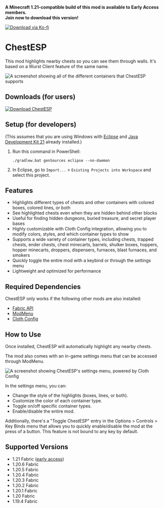 **A Minecraft 1.21-compatible build of this mod is available to Early Access members.  
Join now to download this version!**

[![Download via Ko-fi](https://github.com/Wurst-Imperium/ChestESP/assets/10100202/70d5fda1-46e7-465b-9424-cb9a32609ee5)](https://ko-fi.com/Post/Early-Access-ChestESP-Mod-for-Minecraft-1-21-X8X1ZOM62)

# ChestESP

This mod highlights nearby chests so you can see them through walls. It's based on a Wurst Client feature of the same name.

![A screenshot showing all of the different containers that ChestESP supports](https://github.com/Wurst-Imperium/ChestESP/assets/10100202/5b77efdd-4a6b-49ea-8fed-1b1c18d13d7a)

## Downloads (for users)
[![Download ChestESP](https://wurst.wiki/_media/icon/chestesp/download_chestesp_326x80.png)](https://www.wimods.net/chestesp/download/?utm_source=GitHub&utm_medium=ChestESP&utm_campaign=README.md&utm_content=Download+ChestESP)

## Setup (for developers)
(This assumes that you are using Windows with [Eclipse](https://www.eclipse.org/downloads/) and [Java Development Kit 21](https://adoptium.net/?variant=openjdk21&jvmVariant=hotspot) already installed.)

1. Run this command in PowerShell:

   ```pwsh
   ./gradlew.bat genSources eclipse --no-daemon
   ```

2. In Eclipse, go to `Import...` > `Existing Projects into Workspace` and select this project.

## Features
- Highlights different types of chests and other containers with colored boxes, colored lines, or both
- See highlighted chests even when they are hidden behind other blocks
- Useful for finding hidden dungeons, buried treasure, and secret player bases
- Highly customizable with Cloth Config integration, allowing you to modify colors, styles, and which container types to show
- Supports a wide variety of container types, including chests, trapped chests, ender chests, chest minecarts, barrels, shulker boxes, hoppers, hopper minecarts, droppers, dispensers, furnaces, blast furnaces, and smokers
- Quickly toggle the entire mod with a keybind or through the settings menu
- Lightweight and optimized for performance

## Required Dependencies
ChestESP only works if the following other mods are also installed:
- [Fabric API](https://modrinth.com/mod/fabric-api)
- [ModMenu](https://modrinth.com/mod/modmenu)
- [Cloth Config](https://modrinth.com/mod/cloth-config)

## How to Use
Once installed, ChestESP will automatically highlight any nearby chests.

The mod also comes with an in-game settings menu that can be accessed through ModMenu.

![A screenshot showing ChestESP's settings menu, powered by Cloth Config](https://github.com/Wurst-Imperium/ChestESP/assets/10100202/3bb121ed-eb5d-49b1-ad62-3bcec3d6d488)

In the settings menu, you can:
- Change the style of the highlights (boxes, lines, or both).
- Customize the color of each container type.
- Toggle on/off specific container types.
- Enable/disable the entire mod.

Additionally, there's a "Toggle ChestESP" entry in the Options > Controls > Key Binds menu that allows you to quickly enable/disable the mod at the press of a button. This feature is not bound to any key by default.

## Supported Versions
- 1.21 Fabric ([early access](https://ko-fi.com/post/Early-Access-ChestESP-Mod-for-1-20-31-20-41-20-B0B7YLO90))
- 1.20.6 Fabric
- 1.20.5 Fabric
- 1.20.4 Fabric
- 1.20.3 Fabric
- 1.20.2 Fabric
- 1.20.1 Fabric
- 1.20 Fabric
- 1.19.4 Fabric
